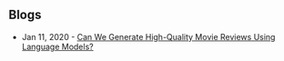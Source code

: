 ## Blogs
- Jan 11, 2020 - [Can We Generate High-Quality Movie Reviews Using Language Models?](https://towardsdatascience.com/can-we-generate-high-quality-movie-reviews-using-language-models-5158f494aea7)